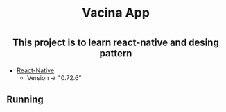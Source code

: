 <h1 align="center">
   Vacina App
<h1/>
<h2 align="center"> This project is to learn react-native and desing pattern</h2>

- [React-Native](https://reactnative.dev/)
   - Version ->  "0.72.6"
 
## Running
